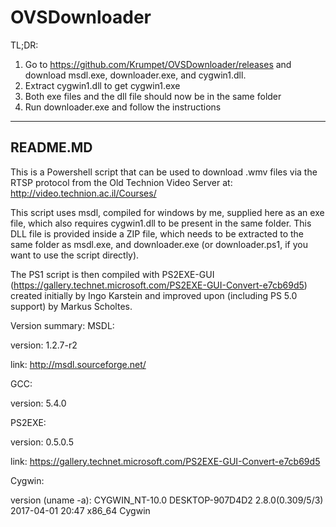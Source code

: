 ﻿# OVSDownloader
 
 TL;DR:
 1) Go to https://github.com/Krumpet/OVSDownloader/releases and download msdl.exe, downloader.exe, and cygwin1.dll.
 2) Extract cygwin1.dll to get cygwin1.exe
 3) Both exe files and the dll file should now be in the same folder
 4) Run downloader.exe and follow the instructions

---------
README.MD
---------

This is a Powershell script that can be used to download .wmv files via the RTSP protocol from the Old Technion Video Server at:
http://video.technion.ac.il/Courses/

This script uses msdl, compiled for windows by me, supplied here as an exe file, which also requires cygwin1.dll to be present in the same folder. This DLL file is provided inside a ZIP file, which needs to be extracted to the same folder as msdl.exe, and downloader.exe (or downloader.ps1, if you want to use the script directly).

The PS1 script is then compiled with PS2EXE-GUI (https://gallery.technet.microsoft.com/PS2EXE-GUI-Convert-e7cb69d5) created initially by Ingo Karstein and improved upon (including PS 5.0 support) by Markus Scholtes.

Version summary:
MSDL:

version: 1.2.7-r2

link: http://msdl.sourceforge.net/

GCC:

version: 5.4.0

PS2EXE:

version:   0.5.0.5

link: https://gallery.technet.microsoft.com/PS2EXE-GUI-Convert-e7cb69d5

Cygwin:

version (uname -a): CYGWIN_NT-10.0 DESKTOP-907D4D2 2.8.0(0.309/5/3) 2017-04-01 20:47 x86_64 Cygwin
